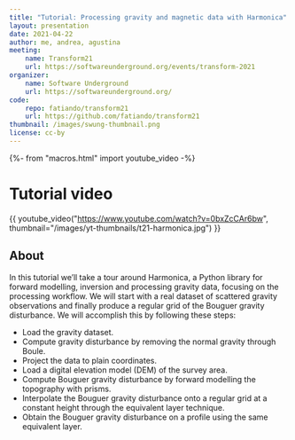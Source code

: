 ```yaml
---
title: "Tutorial: Processing gravity and magnetic data with Harmonica"
layout: presentation
date: 2021-04-22
author: me, andrea, agustina
meeting:
    name: Transform21
    url: https://softwareunderground.org/events/transform-2021
organizer:
    name: Software Underground
    url: https://softwareunderground.org/
code:
    repo: fatiando/transform21
    url: https://github.com/fatiando/transform21
thumbnail: /images/swung-thumbnail.png
license: cc-by
---
```

{%- from "macros.html" import youtube_video -%}


# Tutorial video

{{ youtube_video("https://www.youtube.com/watch?v=0bxZcCAr6bw", thumbnail="/images/yt-thumbnails/t21-harmonica.jpg") }}

## About

In this tutorial we’ll take a tour around Harmonica, a Python library for
forward modelling, inversion and processing gravity data, focusing on the
processing workflow. We will start with a real dataset of scattered gravity
observations and finally produce a regular grid of the Bouguer gravity
disturbance. We will accomplish this by following these steps:

* Load the gravity dataset.
* Compute gravity disturbance by removing the normal gravity through Boule.
* Project the data to plain coordinates.
* Load a digital elevation model (DEM) of the survey area.
* Compute Bouguer gravity disturbance by forward modelling the topography with prisms.
* Interpolate the Bouguer gravity disturbance onto a regular grid at a constant
  height through the equivalent layer technique.
* Obtain the Bouguer gravity disturbance on a profile using the same equivalent layer.

